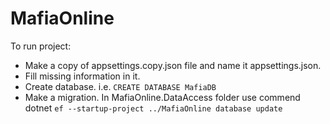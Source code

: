 # MafiaOnline

To run project:

- Make a copy of appsettings.copy.json file and name it appsettings.json.
- Fill missing information in it.
- Create database. i.e. ```CREATE DATABASE MafiaDB```
- Make a migration. In MafiaOnline.DataAccess folder use commend dotnet ```ef --startup-project ../MafiaOnline database update```
